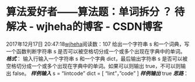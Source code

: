 # 算法爱好者——算法题：单词拆分 ？ 待解决 - wjheha的博客 - CSDN博客
2017年12月17日 20:47:18[wjheha](https://me.csdn.net/wjheha)阅读数：107
给出一个字符串 s 和一个词典，写一个函数判断字符串 s 是否可以被空格切分成一个或多个出现在字典中的单词。
***格式***：
输入行输入一个字符串 s 和一个字典 dict，最后输出字符串 s 是否可以被空格切分成一个或多个出现在字典中的单词。如果可以则输出 true，不可以则输出 false。
***样例输入***
s = “lintcode” 
dict = [ “lint”，”code” ]
***样例输出***
true
***思路***：

